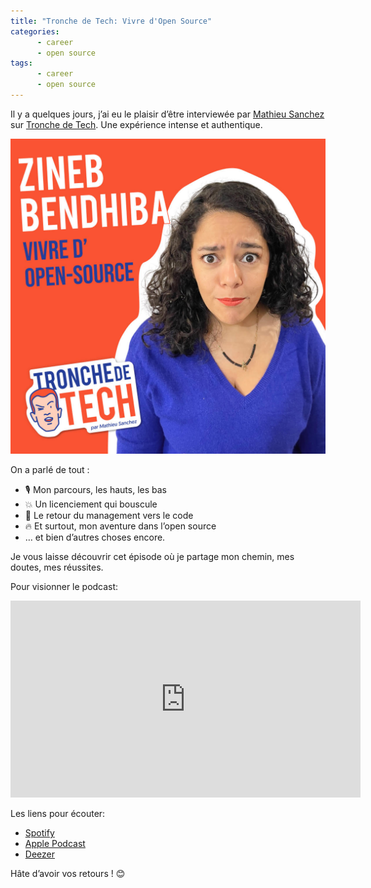```yaml
---
title: "Tronche de Tech: Vivre d'Open Source"
categories:
      - career
      - open source
tags:
      - career
      - open source
---
```


Il y a quelques jours, j’ai eu le plaisir d’être interviewée par [Mathieu Sanchez](https://www.linkedin.com/in/matsanchez/) sur [Tronche de Tech](https://www.linkedin.com/company/tronche-de-tech/). Une expérience intense et authentique.

![](/assets/images/troncheTech.jpg)

On a parlé de tout :
- 🎙️ Mon parcours, les hauts, les bas
- 💥 Un licenciement qui bouscule
- 🔄 Le retour du management vers le code
- 🔥 Et surtout, mon aventure dans l’open source
- … et bien d’autres choses encore.

Je vous laisse découvrir cet épisode où je partage mon chemin, mes doutes, mes réussites.

Pour visionner le podcast:
<iframe src="https://www.youtube.com/embed/Xazuo7Rva2Y" width="560" height="315" frameborder="0"></iframe>


Les liens pour écouter:
- [Spotify](https://open.spotify.com/episode/4SrUluUT0DkeQMTMNzstYp)
- [Apple Podcast](https://podcasts.apple.com/us/podcast/40-zineb-bendhiba-vivre-dopen-source/id1692421892)
- [Deezer](https://deezer.page.link/iYrJ6JccuvZzTRtt9)

Hâte d’avoir vos retours ! 😊